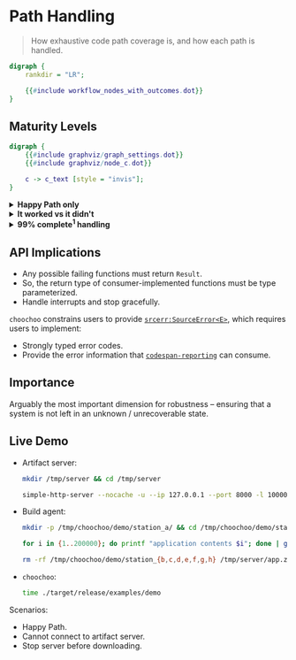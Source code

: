# Path Handling

> How exhaustive code path coverage is, and how each path is handled.

```dot process Workflow With Errors
digraph {
    rankdir = "LR";

    {{#include workflow_nodes_with_outcomes.dot}}
}
```

## Maturity Levels

```dot process Download App
digraph {
    {{#include graphviz/graph_settings.dot}}
    {{#include graphviz/node_c.dot}}

    c -> c_text [style = "invis"];
}
```

<details>
<summary><b>Happy Path only</b></summary>
<div style="margin-left: 18px;">

```dot process Download app happy path only
digraph {
    rankdir = "LR"

    {{#include graphviz/graph_settings.dot}}
    {{#include graphviz/node_c.dot}}

    {
        node [{{#include graphviz/node_label_shape.dot}}]
        c_success [label = <<b>✅ Downloaded</b>>, {{#include graphviz/node_style_green.dot}}];
        c_unknown [label = <<b>⁉️ Unknown</b>>, {{#include graphviz/node_style_red.dot}}];
    }

    c -> c_text [style = "invis"];
    c -> c_success;
    c -> c_unknown;
}
```

1. If it works, it works.
2. If it fails, it might crash, it might carry on with a bad value.

<details>
<summary>code snippets</summary>
<div style="margin-left: 18px;">

Bash:

```bash
#! /bin/bash
curl http://somewhere.com/app.zip -o app.zip

# Much better with:
# set -euo pipefail
```

C#:

```c#
void AppDownload()
{
    var webClient = new WebClient();
    webClient.DownloadFile("https://somewhere.com/app.zip", "app.zip");
}
```

In Rust:

```rust,ignore
fn app_download() {
    let bytes = reqwest::blocking::get("https://somewhere.com/app.zip")
        .unwrap()
        .bytes()
        .unwrap();

    let mut file = File::create("app.zip").unwrap();
    file.write_all(bytes).unwrap();
}
```

</div>
</details>

### Model Attributes

* Fast to implement / test how things should work.
* Maintenance cost scales quickly with usage.
* Difficult (costly) to diagnose failure (no logic to reply with failure information).

</div>
</details>

<details>
<summary><b>It worked vs it didn't</b></summary>
<div style="margin-left: 18px;">

Similar to "happy path only", but treat all errors the same.

To the user, this is similar to happy path only, but in code, there is effort to capture whether something worked vs it did not work.

```dot process Download app success vs error
digraph {
    rankdir = "LR"

    {{#include graphviz/graph_settings.dot}}
    {{#include graphviz/node_c.dot}}

    {
        node [{{#include graphviz/node_label_shape.dot}}]
        c_success [label = <<b>✅ Downloaded</b>>, {{#include graphviz/node_style_green.dot}}];
        c_error [
            label = <
                <table cellspacing="0" cellpadding="4" border="0">
                    <tr><td colspan="3"><b>❌ Error</b></td></tr>
                    <tr>
                        <td>ArgumentNull</td>
                        <td>WebException</td>
                        <td>NotSupported</td>
                    </tr>
                </table>
            >,
            {{#include graphviz/node_style_red.dot}}
        ];
    }

    c -> c_text [style = "invis"];
    c -> c_success;
    c -> c_error;
}
```

<details>
<summary>code snippets</summary>
<div style="margin-left: 18px;">

C#:

```c#
void AppDownload()
{
    var webClient = new WebClient();

    try { webClient.DownloadFile("https://somewhere.com/app.zip", "app.zip"); }
    catch (Exception e)
    {
        throw new System.InvalidOperationException("Failed to download app.zip", e);
    }
}
```

Rust:

```rust,ignore
fn app_download() -> Result<(), Box<dyn std::error::Error>> {
    let bytes = reqwest::blocking::get("https://somewhere.com/app.zip")?.bytes()?;

    let mut file = File::create("app.zip")?;
    file.write_all(bytes)?;
}
```

</div>
</details>

### Model Attributes

* Medium effort to implement / test how things should work.
* Maintenance cost still scales quickly with usage.
* May be difficul to diagnose failure (failure information is not suitable to pass across systems &ndash; not strongly typed).

</div>
</details>

<details>
<summary><b>99% complete<sup>1</sup> handling</b></summary>
<div style="margin-left: 18px;">

Every code path is handled; same treatment of two code paths is intentional.

```dot process Download app separate code path handling
digraph {
    rankdir = "LR"

    {{#include graphviz/graph_settings.dot}}
    {{#include graphviz/node_c.dot}}
    {{#include graphviz/node_c_outcomes.dot}}

    c -> c_text [style = "invis"];
    c -> c_error_0;
    c -> c_error_1;
    c -> c_error_2;
    c -> c_error_3;
    c -> c_error_4;
    c -> c_error_5;
    c -> c_warn_0;
    c -> c_success_0;
}
```

Every error has its own type, so at compile time you know exactly what case you are handling.

Rust supports you by having **sum types** and **exhaustive pattern matching**.

<details>
<summary>code snippets</summary>
<div style="margin-left: 18px;">

C#:

```c#
void AppDownload()
{
    var webClient = new WebClient();
    var download_failed = new System.InvalidOperationException("Failed to download app.zip", e);

    // https://docs.microsoft.com/en-us/dotnet/api/system.net.webclient.downloadfile?view=net-5.0
    try { webClient.DownloadFile("https://somewhere.com/app.zip", "app.zip"); }
    catch (ArgumentNullException e) { throw download_failed; }
    catch (WebException e)          { throw download_failed; }
    catch (NotSupportedException e) { throw download_failed; }
}
```

Rust:

```rust,ignore
enum Error {
    Connect(reqwest::Error),
    Download(reqwest::Error),
    AppCreateFile(std::io::Error),
    AppWriteToDisk(std::io::Error),
}

fn app_download() -> Result<(), Error> {
    let bytes = reqwest::blocking::get("https://somewhere.com/app.zip")
        .map_err(Error::Connect)?
        .bytes()
        .map_err(Error::Download)?;

    let mut file = File::create("app.zip").map_err(Error::AppCreateFile)?;
    file.write_all(bytes).map_err(Error::AppWriteToDisk)?;
}
```

</div>
</details>

### Model Attributes

* Highest effort to implement.
* Maintenance cost scales slowly with usage.
* Easier to diagnose failure as the error should indicate the exact point in the sequence of events where the failure occurs.

<sup>1</sup> <sub>99% because we aren't handling running out of memory, or the power went out</sub>

</div>
</details>

## API Implications

* Any possible failing functions must return `Result`.
* So, the return type of consumer-implemented functions must be type parameterized.
* Handle interrupts and stop gracefully.

`choochoo` constrains users to provide [`srcerr:SourceError<E>`](https://github.com/azriel91/srcerr), which requires users to implement:

* Strongly typed error codes.
* Provide the error information that [`codespan-reporting`](https://github.com/brendanzab/codespan) can consume.

## Importance

Arguably the most important dimension for robustness &ndash; ensuring that a system is not left in an unknown / unrecoverable state.

## Live Demo

* Artifact server:

    ```bash
    mkdir /tmp/server && cd /tmp/server
    ```

    ```bash
    simple-http-server --nocache -u --ip 127.0.0.1 --port 8000 -l 100000000
    ```

* Build agent:

    ```bash
    mkdir -p /tmp/choochoo/demo/station_a/ && cd /tmp/choochoo/demo/station_a/
    ```

    ```bash
    for i in {1..200000}; do printf "application contents $i"; done | gzip -f > app.zip
    ```

    ```bash
    rm -rf /tmp/choochoo/demo/station_{b,c,d,e,f,g,h} /tmp/server/app.zip
    ```

* `choochoo`:

    ```bash
    time ./target/release/examples/demo
    ```

Scenarios:

* Happy Path.
* Cannot connect to artifact server.
* Stop server before downloading.
